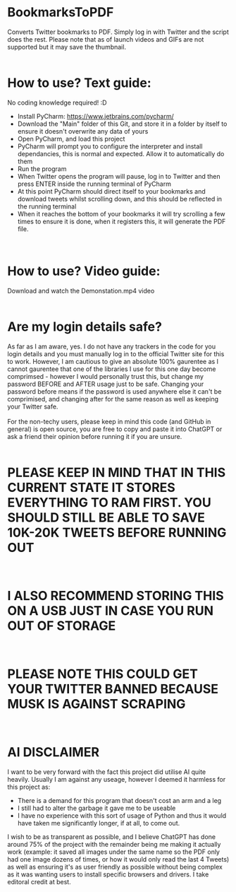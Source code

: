 # BookmarksToPDF <br>
Converts Twitter bookmarks to PDF. Simply log in with Twitter and the script does the rest. Please note that as of launch videos and GIFs are not supported but it may save the thumbnail.
<br>
<br>

# How to use? Text guide: <br>
No coding knowledge required! :D  <br>
- Install PyCharm: https://www.jetbrains.com/pycharm/ <br>
- Download the "Main" folder of this Git, and store it in a folder by itself to ensure it doesn't overwrite any data of yours <br>
- Open PyCharm, and load this project <br>
- PyCharm will prompt you to configure the interpreter and install dependancies, this is normal and expected. Allow it to automatically do them <br>
- Run the program <br>
- When Twitter opens the program will pause, log in to Twitter and then press ENTER inside the running terminal of PyCharm <br>
- At this point PyCharm should direct itself to your bookmarks and download tweets whilst scrolling down, and this should be reflected in the running terminal <br>
- When it reaches the bottom of your bookmarks it will try scrolling a few times to ensure it is done, when it registers this, it will generate the PDF file. <br>
 <br>

# How to use? Video guide: <br>
Download and watch the Demonstation.mp4 video <br>
 <br>

# Are my login details safe?
As far as I am aware, yes. I do not have any trackers in the code for you login details and you must manually log in to the official Twitter site for this to work. However, I am cautious to give an absolute 100% gaurentee as I cannot gaurentee that one of the libraries I use for this one day become comprimsed - however I would personally trust this, but change my password BEFORE and AFTER usage just to be safe. Changing your password before means if the password is used anywhere else it can't be comprimised, and changing after for the same reason as well as keeping your Twitter safe. <br>
 <br>
For the non-techy users, please keep in mind this code (and GitHub in general) is open source, you are free to copy and paste it into ChatGPT or ask a friend their opinion before running it if you are unsure. <br>
 <br>
# PLEASE KEEP IN MIND THAT IN THIS CURRENT STATE IT STORES EVERYTHING TO RAM FIRST. YOU SHOULD STILL BE ABLE TO SAVE 10K-20K TWEETS BEFORE RUNNING OUT  <br>
<br>

# I ALSO RECOMMEND STORING THIS ON A USB JUST IN CASE YOU RUN OUT OF STORAGE <br>
<br>

# PLEASE NOTE THIS COULD GET YOUR TWITTER BANNED BECAUSE MUSK IS AGAINST SCRAPING <br>
<br>

# AI DISCLAIMER
I want to be very forward with the fact this project did utilise AI quite heavily. Usually I am against any useage, however I deemed it harmless for this project as: <br>
- There is a demand for this program that doesn't cost an arm and a leg <br>
- I still had to alter the garbage it gave me to be useable <br>
- I have no experience with this sort of usage of Python and thus it would have taken me significantly longer, if at all, to come out. <br>

I wish to be as transparent as possible, and I believe ChatGPT has done around 75% of the project with the remainder being me making it actually work (example: it saved all images under the same name so the PDF only had one image dozens of times, or how it would only read the last 4 Tweets) as well as ensuring it's as user friendly as possible without being complex as it was wanting users to install specific browsers and drivers. I take editoral credit at best. <br>
